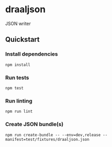 # draaljson
JSON writer

## Quickstart

### Install dependencies
```
npm install
```

### Run tests
```
npm test
```

### Run linting
```
npm run lint
```

### Create JSON bundle(s)
```
npm run create-bundle -- --env=dev,release --manifest=test/fixtures/draaljson.json
```

